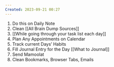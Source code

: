 ```yaml
---
Created: 2023-09-21 00:27
---
```

1. Do this on Daily Note
2. Clean [[All Brain Dump Sources]]
3. [[While going through your task list each day]]
4. Plan Any Appointments on Calendar
5. Track current Days’ Habits
6. Fill Journal Entry for the Day [[What to Journal]]
7. Send Mamoolat
8. Clean Bookmarks, Browser Tabs, Emails